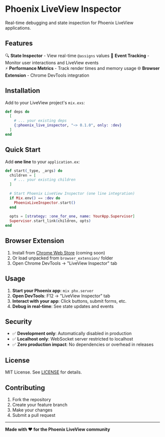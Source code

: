 # Phoenix LiveView Inspector

Real-time debugging and state inspection for Phoenix LiveView applications.

## Features

🔍 **State Inspector** - View real-time `@assigns` values
🎯 **Event Tracking** - Monitor user interactions and LiveView events  
⚡ **Performance Metrics** - Track render times and memory usage
🌐 **Browser Extension** - Chrome DevTools integration

## Installation

Add to your LiveView project's `mix.exs`:

```elixir
def deps do
  [
    # ... your existing deps
    {:phoenix_live_inspector, "~> 0.1.0", only: :dev}
  ]
end
```

## Quick Start

Add **one line** to your `application.ex`:

```elixir
def start(_type, _args) do
  children = [
    # ... your existing children
  ]
  
  # Start Phoenix LiveView Inspector (one line integration)
  if Mix.env() == :dev do
    PhoenixLiveInspector.start()
  end
  
  opts = [strategy: :one_for_one, name: YourApp.Supervisor]
  Supervisor.start_link(children, opts)
end
```

## Browser Extension

1. Install from [Chrome Web Store](https://chrome.google.com/webstore) (coming soon)
2. Or load unpacked from `browser_extension/` folder
3. Open Chrome DevTools → "LiveView Inspector" tab

## Usage

1. **Start your Phoenix app**: `mix phx.server`
2. **Open DevTools**: F12 → "LiveView Inspector" tab
3. **Interact with your app**: Click buttons, submit forms, etc.
4. **Debug in real-time**: See state updates and events

## Security

- ✅ **Development only**: Automatically disabled in production  
- ✅ **Localhost only**: WebSocket server restricted to localhost
- ✅ **Zero production impact**: No dependencies or overhead in releases

## License

MIT License. See [LICENSE](LICENSE) for details.

## Contributing

1. Fork the repository
2. Create your feature branch
3. Make your changes
4. Submit a pull request

---

**Made with ❤️ for the Phoenix LiveView community**